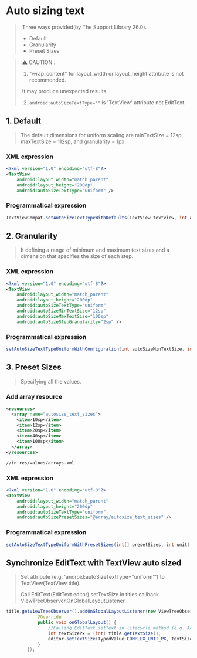 # Auto sizing text

> ​	Three ways provided(by The Support Library 26.0).
>
> + Default
> + Granularity
> + Preset Sizes

> ​	:warning: CAUTION : 
>
> 1. "wrap_content" for layout_width or layout_height attribute is not recommended.
>
> ​	It may produce unexpected results.
>
> 2. <code>android:autoSizeTextType=""</code> is 'TextView' attribute not EditText.
>
> 



## 1. Default

> The default dimensions for uniform scaling are 
> minTextSize = 12sp, 
> maxTextSize = 112sp, and 
> granularity = 1px.

### XML expression

```xml
<?xml version="1.0" encoding="utf-8"?>
<TextView
    android:layout_width="match_parent"
    android:layout_height="200dp"
    android:autoSizeTextType="uniform" />
```

### Programmatical expression

`````java
TextViewCompat.setAutoSizeTextTypeWithDefaults(TextView textview, int autoSizeTextType)
`````





## 2. Granularity

> It defining a range of minimum and maximum text sizes 
> and a dimension that specifies the size of each step.

### XML expression

```xml
<?xml version="1.0" encoding="utf-8"?>
<TextView
    android:layout_width="match_parent"
    android:layout_height="200dp"
    android:autoSizeTextType="uniform"
    android:autoSizeMinTextSize="12sp"
    android:autoSizeMaxTextSize="100sp"
    android:autoSizeStepGranularity="2sp" />
```

### Programmatical expression

`````java
setAutoSizeTextTypeUniformWithConfiguration(int autoSizeMinTextSize, int autoSizeMaxTextSize, int autoSizeStepGranularity, int unit)
`````



## 3. Preset Sizes

> Specifying all the values.

### Add array resource

```xml
<resources>
  <array name="autosize_text_sizes">
    <item>10sp</item>
    <item>12sp</item>
    <item>20sp</item>
    <item>40sp</item>
    <item>100sp</item>
  </array>
</resources>

//in res/values/arrays.xml
```

### XML expression

```xml
<?xml version="1.0" encoding="utf-8"?>
<TextView
    android:layout_width="match_parent"
    android:layout_height="200dp"
    android:autoSizeTextType="uniform"
    android:autoSizePresetSizes="@array/autosize_text_sizes" />
```

### Programmatical expression

`````java
setAutoSizeTextTypeUniformWithPresetSizes(int[] presetSizes, int unit)
`````





## Synchronize EditText with TextView auto sized

> Set attribute (e.g. 'android:autoSizeTextType="uniform"') to TextView(TextView title).
>
> Call EditText(EditText editor).setTextSize in titles callback ViewTreeObserver.OnGlobalLayoutListener.

`````java
title.getViewTreeObserver().addOnGlobalLayoutListener(new ViewTreeObserver.OnGlobalLayoutListener() {
            @Override
            public void onGlobalLayout() {
                //Calling EditText.setText in lifecycle mothod (e.g. Activity.onCreate or onResume) may be produce setting unexpected size.
                int textSizePx = (int) title.getTextSize();
                editor.setTextSize(TypedValue.COMPLEX_UNIT_PX, textSizePx)
            }
        });
`````



